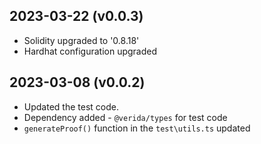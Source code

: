 2023-03-22 (v0.0.3)
-------------------
- Solidity upgraded to '0.8.18'
- Hardhat configuration upgraded

2023-03-08 (v0.0.2)
-------------------
- Updated the test code.
- Dependency added - `@verida/types` for test code
- `generateProof()` function in the `test\utils.ts` updated